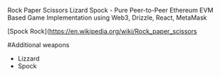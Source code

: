 Rock Paper Scissors Lizard Spock - Pure Peer-to-Peer Ethereum EVM Based Game Implementation using Web3, Drizzle, React, MetaMask

[Spock Rock](https://en.wikipedia.org/wiki/Rock_paper_scissors 

#Additional weapons

 - Lizzard
 - Spock
